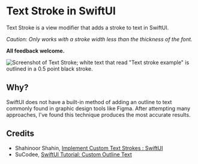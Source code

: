 # Text Stroke in SwiftUI
Text Stroke is a view modifier that adds a stroke to text in SwiftUI.

*Caution: Only works with a stroke width less than the thickness of the font.*

**All feedback welcome.**

![Screenshot of Text Stroke; white text that read "Text stroke example" is outlined in a 0.5 point black stroke.](https://github.com/user-attachments/assets/d09511d5-2b2f-4c9f-bf5f-f0fbb9553c74)

## Why?
SwiftUI does not have a built-in method of adding an outline to text commonly found in graphic design tools like Figma. After attempting many approaches, I've found this technique produces the most accurate results.

## Credits
- Shahinoor Shahin, [Implement Custom Text Strokes : SwiftUI](https://medium.com/@shahin.cse.sust/how-to-add-custom-text-strokes-in-swiftui-a-step-by-step-guide-5163b3668e34)
- SuCodee, [SwiftUI Tutorial: Custom Outline Text
](https://swiftwithmajid.com/2021/04/15/accessibility-actions-in-swiftui/)

